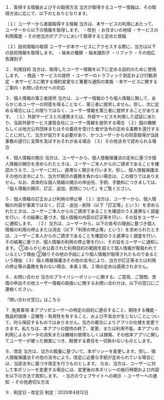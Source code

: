 １．取得する情報およびその取得方法
当方が取得するユーザー情報は、その取得方法に応じて、以下のとおりとなります。

（１）ユーザーから直接取得する情報 当方は、本サービスの利用にあたって、ユーザーから以下の情報を取得します。 ・性別 ・お住まいの地域 ・サービスの利用履歴 ・その他当方がアプリにおいて取得すると定めた情報

（２）技術情報の取得 ユーザーが本サービスにアクセスする際に、当方は以下の技術情報を取得します。 ・端末の種類 ・端末識別子 ・リファラ ・その他広告識別子

２．利用目的
当方は、取得したユーザー情報を以下に定める目的のために使用します。 ・商品・サービスの提供 ・ユーザーのトラフィック測定および行動測定 ・本サービスに関する規約変更など重要な通知の実施 ・本サービスに関するご案内・お問い合わせへの対応

３．個人情報の第三者提供
当方は、ユーザー情報のうち個人情報に関して、あらかじめユーザーの同意を得ることなく、第三者に提供しません。但し、次に定める場合にはこの限りではなく、ユーザー情報を第三者に提供することがあります。 （１）外部サービスとの連携または、外部サービスを利用した認証にあたり、当該外部サービス運営会社にユーザー情報を提供する場合 （２）国の機関もしくは地方公共団体またはその委託を受けた者が法令の定める事務を遂行することに対して、当方が協力する必要があり、かつユーザーからの同意取得が当該事務の遂行に支障を及ぼすおそれがある場合 （３）その他法令で認められる場合

４．個人情報の開示
当方は、ユーザーから、個人情報保護法の定めに基づき個人情報の開示を求められたときは、ユーザーご本人からのご請求であることを確認のうえで、ユーザーに対し、遅滞なく開示を行います。但し、個人情報保護法その他の法令により、当方が開示の義務を負わない場合は、この限りではありません。なお、具体的な個人情報の開示の申出先、手続、手数料につきましては、「個人情報の開示、訂正、追加、削除について」をご覧ください。

５．個人情報の訂正および利用の停止等
（１）当方は、ユーザーから、個人情報の内容が事実ではなく、訂正・追加・削除（以下「訂正等」という）を求められたときは、ユーザーご本人からのご請求であることを確認のうえ遅滞なく調査を行い、その結果に基づき、個人情報の内容の訂正等を行い、その旨をユーザーに通知します。 （２）当方は、ユーザーから、以下の各号の理由に基づき個人情報の利用の停止または消去（以下「利用の停止等」という）を求められたときは、ユーザーご本人からのご請求であることを確認のうえ遅滞なく調査を行い、その結果に基づき、個人情報の利用の停止等を行い、その旨をユーザーに通知します。 ①あらかじめ公表された利用目的の範囲を超えて個人情報が取扱われているという理由 ②偽りその他の手段により個人情報が取得されたものであるという理由 （３）個人情報保護法その他の法令により、当方が訂正等または利用の停止等の義務を負わない場合、本条１項、２項の定めは適用されません。

６．お問い合わせ
当方のプライバシーポリシーに関する、ご意見、ご質問、苦情の申出その他ユーザー情報の取扱いに関するお問い合わせは、以下の窓口にご連絡ください。

「問い合わせ窓口」はこちら

７. 免責事項
本アプリがユーザーの特定の目的に適合すること、期待する機能・商品的価値・正確性・有用性を有すること、および不具合が生じないことについて、何ら保証するものではありません。当方の都合によりアプリの仕様を変更できます。私たちは、本アプリの提供の終了、変更、または利用不能、本アプリの利用によるデータの消失または機械の故障もしくは損傷、その他本アプリに関してユーザーが被った損害につき、賠償する責任を一切負わないものとします。

８．改定
当方は、当方の裁量に基づいて、本ポリシーを変更します。但し、個人情報保護法その他の法令により、改定に必要な手続が定められている場合には、当該法令に基づき改定を行うものとします。 なお、当方は、ユーザーに対して本ポリシーを変更する場合には、変更後の本ポリシーの施行時期および内容を以下の方法で周知します。 ・当方のウェブサイトへの掲示 ・ユーザーへの通知 ・その他適切な方法

９．制定日・改定日
制定：2020年4月12日
